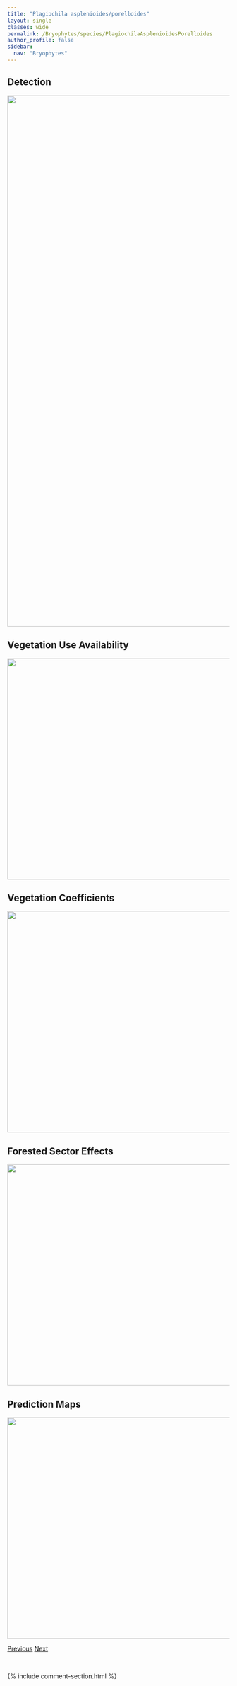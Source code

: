 ```yaml
---
title: "Plagiochila asplenioides/porelloides"
layout: single
classes: wide
permalink: /Bryophytes/species/PlagiochilaAsplenioidesPorelloides
author_profile: false
sidebar:
  nav: "Bryophytes"
---
```


<h2>Detection</h2>

<a href="https://drive.google.com/uc?export=view&id=16-KbcthSyVw6GvtJjVKwE_9F5e6Cmx5K">
<img src="https://drive.google.com/uc?export=view&id=16-KbcthSyVw6GvtJjVKwE_9F5e6Cmx5K" height = "1200" width = "800">
</a>


<h2>Vegetation Use Availability</h2>

<a href="https://drive.google.com/uc?export=view&id=1BBix_RwAVINS2TKMOW5n8yB_QG5Mtn1q">
<img src="https://drive.google.com/uc?export=view&id=1BBix_RwAVINS2TKMOW5n8yB_QG5Mtn1q" height = "500" width = "1000">
</a>


<h2>Vegetation Coefficients</h2>

<a href="https://drive.google.com/uc?export=view&id=1OQSW7mUyCv-Uhrn9jbPOurIbepg3OZdN">
<img src="https://drive.google.com/uc?export=view&id=1OQSW7mUyCv-Uhrn9jbPOurIbepg3OZdN" height = "500" width = "1000">
</a>


<h2>Forested Sector Effects</h2>

<a href="https://drive.google.com/uc?export=view&id=1zcySXTZsICg1V6EgfKMF_dpTfEJTFQV_">
<img src="https://drive.google.com/uc?export=view&id=1zcySXTZsICg1V6EgfKMF_dpTfEJTFQV_" height = "500" width = "1000">
</a>


<h2>Prediction Maps</h2>

<a href="https://drive.google.com/uc?export=view&id=1X0YA6ioaXhSHPrZUG63-85Bom9w-x9Cq">
<img src="https://drive.google.com/uc?export=view&id=1X0YA6ioaXhSHPrZUG63-85Bom9w-x9Cq" height = "500" width = "1000">
</a>


<a href="/DevelopmentWebsite/Bryophytes/species/HerzogiellaTurfacea" class="pagination--pager" title="Herzogiella turfacea">Previous</a> <a href="/DevelopmentWebsite/Bryophytes/species/SphagnumSquarrosum" class="pagination--pager" title="Sphagnum squarrosum">Next</a>

<p>&nbsp;</p>

{% include comment-section.html %}
